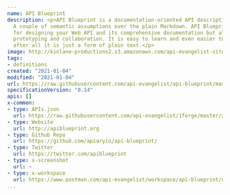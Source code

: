 ```yaml
---
name: API Blueprint
description: <p>API Blueprint is a documentation-oriented API description language.
  A couple of semantic assumptions over the plain Markdown. API Blueprint is perfect
  for designing your Web API and its comprehensive documentation but also for quick
  prototyping and collaboration. It is easy to learn and even easier to read &ndash;
  after all it is just a form of plain text.</p>
image: http://kinlane-productions2.s3.amazonaws.com/api-evangelist-site/company/logos/apiblueprint-logo-2.png
tags:
- definitions
created: "2021-01-04"
modified: "2021-01-04"
url: https://raw.githubusercontent.com/api-evangelist/api-blueprint/master/apis.json
specificationVersion: "0.14"
apis: []
x-common:
- type: APIs.json
  url: https://raw.githubusercontent.com/api-evangelist/1forge/master/apis.json
- type: Website
  url: http://apiblueprint.org
- type: Github Repo
  url: https://github.com/apiaryio/api-blueprint/
- type: Twitter
  url: https://twitter.com/apiblueprint
- type: x-screenshot
  url: ~
- type: x-workspace
  url: https://www.postman.com/api-evangelist/workspace/api-blueprint/overview
...
```

